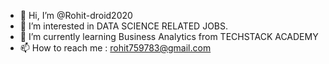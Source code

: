 - 👋 Hi, I’m @Rohit-droid2020
- 👀 I’m interested in DATA SCIENCE RELATED JOBS.
- 🌱 I’m currently learning Business Analytics from TECHSTACK ACADEMY
- 📫 How to reach me : rohit759783@gmail.com

<!---
Rohit-droid2020/Rohit-droid2020 is a ✨ special ✨ repository because its `README.md` (this file) appears on your GitHub profile.
You can click the Preview link to take a look at your changes.
--->
